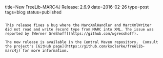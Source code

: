 title=New FreeLib-MARC4J Release: 2.6.9
date=2016-02-26
type=post
tags=blog
status=published
~~~~~~

This release fixes a bug where the MarcXmlHandler and MarcXmlWriter did not read and write record type from MARC into XML. The issue was reported by [Werner Greßhoff](https://github.com/wgresshoff).

The new release is available in the Central Maven repository.  Consult the project's [GitHub page](https://github.com/ksclarke/freelib-marc4j) for more information.

